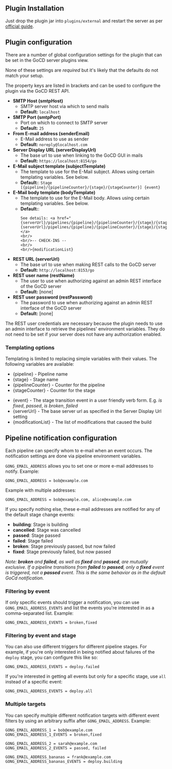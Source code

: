 
## Plugin Installation

Just drop the plugin jar into ```plugins/external``` and restart the server as per
[official guide](https://docs.gocd.org/current/extension_points/plugin_user_guide.html).

## Plugin configuration

There are a number of global configuration settings for the plugin that can be set in the GoCD server plugins view.

None of these settings are *required* but it's likely that the defaults do not match your setup.

The property keys are listed in brackets and can be used to configure the plugin via the GoCD REST API.

* **SMTP Host (smtpHost)**
  * SMTP server host via which to send mails
  * **Default:** ```localhost```
* **SMTP Port (smtpPort)** 
  * Port on which to connect to SMTP server 
  * **Default:** ```25```
* **From E-mail address (senderEmail)** 
  * E-Mail address to use as sender
  * **Default:** ```noreply@localhost.com```
* **Server Display URL (serverDisplayUrl)** 
  * The base url to use when linking to the GoCD GUI in mails 
  * **Default:** ```https://localhost:8154/go```
* **E-Mail subject template (subjectTemplate)**
  * The template to use for the E-Mail subject. Allows using certain templating variables. See below.
  * **Default:**: ```Stage [{pipeline}/{pipelineCounter}/{stage}/{stageCounter}] {event}``` 
* **E-Mail body template (bodyTemplate)**
  * The template to use for the E-Mail body. Allows using certain templating variables. See below.
  * **Default:**:
    ``` 
    See details: <a href="{serverUrl}/pipelines/{pipeline}/{pipelineCounter}/{stage}/{stageCounter}">{serverUrl}/pipelines/{pipeline}/{pipelineCounter}/{stage}/{stageCounter}</a>
    <br/>
    <br/>-- CHECK-INS --
    <br/>
    <br/>{modificationList}
    ``` 
* **REST URL (serverUrl)** 
  * The base url to use when making REST calls to the GoCD server 
  * **Default:** ```http://localhost:8153/go```
* **REST user name (restName)** 
  * The user to use when authorizing against an admin REST interface of the GoCD server 
  * **Default:** [none]
* **REST user password (restPassword)** 
  * The password to use when authorizing against an admin REST interface of the GoCD server 
  * **Default:** [none]
  
The REST user credentials are necessary because the plugin needs to use an admin interface to retrieve the pipelines' environment
variables. They do not need to be set if your server does not have any authorization enabled.

### Templating options

Templating is limited to replacing simple variables with their values. The following variables are available:
* {pipeline} - Pipeline name
* {stage} - Stage name
* {pipelineCounter} - Counter for the pipeline
* {stageCounter} - Counter for the stage
- {event} - The stage transition event in a user friendly verb form. E.g. *is fixed*, *passed*, *is broken*, *failed*
- {serverUrl} - The base server url as specified in the Server Display Url setting
- {modificationList} - The list of modifications that caused the build

## Pipeline notification configuration

Each pipeline can specify whom to e-mail when an event occurs.
The notification settings are done via pipeline environment variables.

```GONG_EMAIL_ADDRESS``` allows you to set one or more e-mail addresses to notify. Example:

```
GONG_EMAIL_ADDRESS = bob@example.com
```

Example with multiple addresses:
```
GONG_EMAIL_ADDRESS = bob@example.com, alice@example.com
```

If you specify nothing else, these e-mail addresses are notified for any of the default stage change events:

- **building**: Stage is building
- **cancelled**: Stage was cancelled
- **passed**: Stage passed
- **failed**: Stage failed
- **broken**: Stage previously passed, but now failed
- **fixed**: Stage previously failed, but now passed

*Note: **broken** and **failed**, as well as **fixed** and **passed**, are mutually exclusive. If a pipeline transitions from **failed**
to **passed**, only a **fixed** event is triggered, not a **passed** event. This is the same behavior as in the default
 GoCd notification.*

### Filtering by event

If only specific events should trigger a notification, you can use ```GONG_EMAIL_ADDRESS_EVENTS``` and list the events
you're interested in as a comma-separated list. Example:

```
GONG_EMAIL_ADDRESS_EVENTS = broken,fixed
```

### Filtering by event and stage

You can also use different triggers for different pipeline stages. For example, if you're only interested in being notified
about failures of the `deploy` stage, you can configure this like so:

```
GONG_EMAIL_ADDRESS_EVENTS = deploy.failed
```

If you're interested in getting all events but only for a specific stage, use `all` instead of a specific event:
```
GONG_EMAIL_ADDRESS_EVENTS = deploy.all
```


### Multiple targets

You can specify multiple different notification targets with different event filters by using an arbitrary suffix after
```GONG_EMAIL_ADDRESS```. Example:

```
GONG_EMAIL_ADDRESS_1 = bob@example.com
GONG_EMAIL_ADDRESS_1_EVENTS = broken,fixed
 
GONG_EMAIL_ADDRESS_2 = sarah@example.com
GONG_EMAIL_ADDRESS_2_EVENTS = passed, failed
 
GONG_EMAIL_ADDRESS_bananas = frank@example.com
GONG_EMAIL_ADDRESS_bananas_EVENTS = deploy.building
```